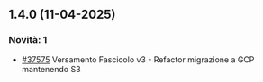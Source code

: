 ## 1.4.0 (11-04-2025)

### Novità: 1
- [#37575](https://parermine.regione.emilia-romagna.it/issues/37575) Versamento Fascicolo v3 - Refactor migrazione a GCP mantenendo S3

